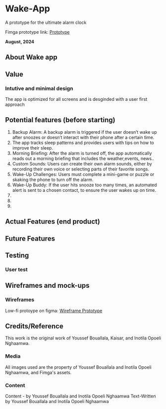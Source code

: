 # Wake-App
A prototype for the ultimate alarm clock

Fimga prototype link: [Prototype](https://www.figma.com/proto/hdgYY8vsarBvqi55389lfM/wake-app?node-id=0-1&t=NX1K11QCXQQo662y-1)

**August, 2024**

## About Wake app

## Value 
### Intutive and minimal design
The app is optimized for all screens and is desginded with a user first approach

## Potential features (before starting)

1. Backup Alarm: A backup alarm is triggered if the user doesn’t wake up after snoozes or doesn’t interact with their phone after a certain time.
2. The app tracks sleep patterns and provides users with tips on how to improve their sleep.
4. Morning Briefing: After the alarm is turned off, the app automatically reads out a morning briefing that includes the weather,events, news..
5. Custom Sounds: Users can create their own alarm sounds, either by recording their own voice or selecting parts of their favorite songs.
6. Wake-Up Challenges: Users must complete a mini-game or puzzle or skaking the phone  to turn off the alarm.
7. Wake-Up Buddy: If the user hits snooze too many times, an automated alert is sent to a chosen contact, to ensure the user wakes up on time.
8. 
9. 
10. 

## Actual Features (end product)

## Future Features

## Testing
 
### User test

## Wireframes and mock-ups

### Wireframes
 Low-fi protoype on figma:
[Wireframe Prototype](https://www.figma.com/design/hdgYY8vsarBvqi55389lfM/wake-app?node-id=0-1&m=dev&t=NX1K11QCXQQo662y-1)

## Credits/Reference 
This work is the original work of Youssef Bouallala, Kaisar, and Inotila Opoeli Nghaamwa.

### Media
All images used are the property of Youssef Bouallala and Inotila Opoeli Nghaamwa, and Fimga's assets.

### Content

Content - by Youssef Bouallala and Inotila Opoeli Nghaamwa
Text-Written by Youssef Bouallala and Inotila Opoeli Nghaamwa
